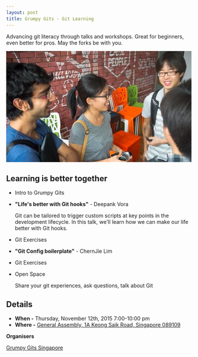 ```yaml
---
layout: post
title: Grumpy Gits - Git Learning
---
```


Advancing git literacy through talks and workshops. Great for beginners, even better for pros. May the forks be with you.

![DevFest.asia](/images/2015-11-12-grumpy-gits-learning/grumpy-gits-pic.jpg)

## Learning is better together

- Intro to Grumpy Gits
- **"Life's better with Git hooks"** - Deepank Vora

    Git can be tailored to trigger custom scripts at key points in the
    development lifecycle. In this talk, we'll learn how we can make our
    life better with Git hooks.

- Git Exercises
- **"Git Config boilerplate"** - ChernJie Lim
- Git Exercises
- Open Space

    Share your git experiences, ask questions, talk about Git

## Details

- **When -** Thursday, November 12th, 2015 7:00-10:00 pm
- **Where -** [General Assembly, 1A Keong Saik Road, Singapore 089109](https://www.google.com.sg/maps/place/General+Assembly/)

**Organisers**

[Grumpy Gits Singapore](https://grumpygits.github.io)
